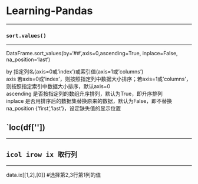 # Learning-Pandas
-----

### `sort.values()` <br>
------
DataFrame.sort_values(by=‘##’,axis=0,ascending=True, inplace=False, na_position=‘last’)  <br>

by	        指定列名(axis=0或’index’)或索引值(axis=1或’columns’) <br>
axis	      若axis=0或’index’，则按照指定列中数据大小排序；若axis=1或’columns’，则按照指定索引中数据大小排序，默认axis=0 <br>
ascending	  是否按指定列的数组升序排列，默认为True，即升序排列 <br>
inplace	    是否用排序后的数据集替换原来的数据，默认为False，即不替换 <br>
na_position	{‘first’,‘last’}，设定缺失值的显示位置 <br>


## `loc(df[''])<br>
----------

## `icol irow ix 取行列` <br>
----------
data.ix[[1,2],[0]]   #选择第2,3行第1列的值
